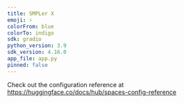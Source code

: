 ```yaml
---
title: SMPLer X
emoji: ⚡
colorFrom: blue
colorTo: indigo
sdk: gradio
python_version: 3.9
sdk_version: 4.16.0
app_file: app.py
pinned: false
---
```


Check out the configuration reference at https://huggingface.co/docs/hub/spaces-config-reference
